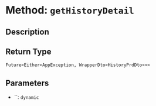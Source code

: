 # Method: `getHistoryDetail`

## Description



## Return Type
`Future<Either<AppException, WrapperDto<HistoryPrdDto>>>`

## Parameters

- ``: `dynamic`
